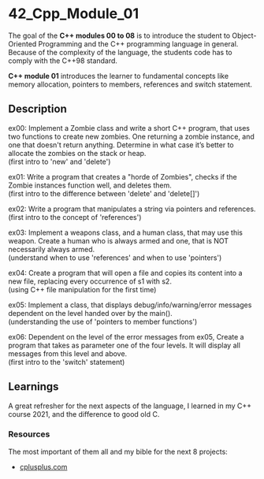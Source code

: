 # 42_Cpp_Module_01

The goal of the **C++ modules 00 to 08** is to introduce the student to Object-Oriented Programming and the C++ programming language in general.
Because of the complexity of the language, the students code has to comply with the C++98 standard.

**C++ module 01** introduces the learner to fundamental concepts like memory allocation, pointers to members, references and switch statement.

## Description

ex00:
Implement a Zombie class and write a short C++ program, that uses two functions to create new zombies. One returning a zombie instance, and one that doesn't return anything. Determine in what case it’s better to allocate the zombies on the stack or heap.  
(first intro to 'new' and 'delete')

ex01:
Write a program that creates a "horde of Zombies", checks if the Zombie instances function well, and deletes them.  
(first intro to the difference between 'delete' and 'delete[]')

ex02:
Write a program that manipulates a string via pointers and references.  
(first intro to the concept of 'references')

ex03:
Implement a weapons class, and a human class, that may use this weapon. Create a human who is always armed and one, that is NOT necessarily always armed.  
(understand when to use 'references' and when to use 'pointers')

ex04:
Create a program that will open a file and copies its content into a new file, replacing every occurrence of s1 with s2.  
(using C++ file manipulation for the first time)

ex05:
Implement a class, that displays debug/info/warning/error messages dependent on the level handed over by the main().  
(understanding the use of 'pointers to member functions')

ex06:
Dependent on the level of the error messages from ex05, Create a program that takes as parameter one of the four levels. It will display all messages from this level and above.  
(first intro to the 'switch' statement)

## Learnings

A great refresher for the next aspects of the language, I learned in my C++ course 2021, and the difference to good old C.

### Resources

The most important of them all and my bible for the next 8 projects:
* [cplusplus.com](http://www.cplusplus.com/)

